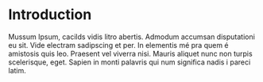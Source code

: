 # Introduction

Mussum Ipsum, cacilds vidis litro abertis. Admodum accumsan disputationi eu sit. Vide electram sadipscing et per. In elementis mé pra quem é amistosis quis leo. Praesent vel viverra nisi. Mauris aliquet nunc non turpis scelerisque, eget. Sapien in monti palavris qui num significa nadis i pareci latim.